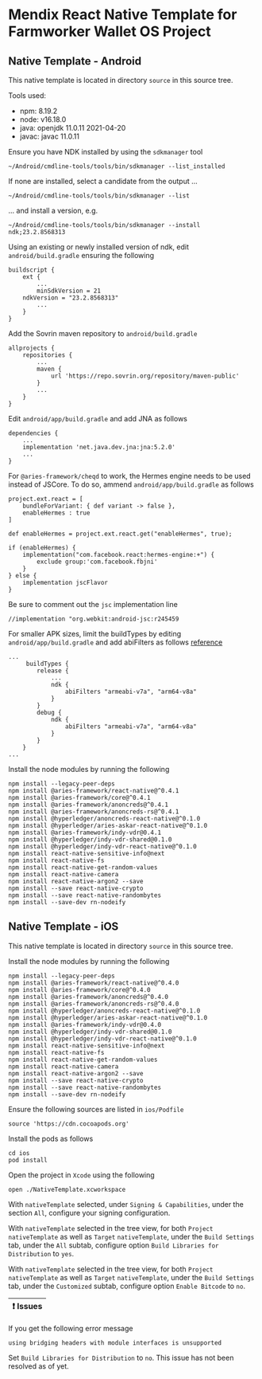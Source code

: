 # Mendix React Native Template for Farmworker Wallet OS Project

## Native Template - Android

This native template is located in directory `source` in this source tree.

Tools used:

* npm: 8.19.2
* node: v16.18.0
* java: openjdk 11.0.11 2021-04-20
* javac: javac 11.0.11

Ensure you have NDK installed by using the `sdkmanager` tool

```
~/Android/cmdline-tools/tools/bin/sdkmanager --list_installed
```

If none are installed, select a candidate from the output ...

```
~/Android/cmdline-tools/tools/bin/sdkmanager --list
```

... and install a version, e.g.

```
~/Android/cmdline-tools/tools/bin/sdkmanager --install ndk;23.2.8568313
```

Using an existing or newly installed version of ndk, edit `android/build.gradle` ensuring the following

```
buildscript {
    ext {
        ...
        minSdkVersion = 21
	ndkVersion = "23.2.8568313"
        ...
    }
}
```

Add the Sovrin maven repository to `android/build.gradle`

```
allprojects {
    repositories {
        ...
        maven {
            url 'https://repo.sovrin.org/repository/maven-public'
        }
        ...
    }
}
```

Edit `android/app/build.gradle` and add JNA as follows

```
dependencies {
    ...
    implementation 'net.java.dev.jna:jna:5.2.0'
    ...
}
```

For `@aries-framework/cheqd` to work, the Hermes engine needs to be used instead of JSCore. To do so, ammend `android/app/build.gradle` as follows

```
project.ext.react = [
	bundleForVariant: { def variant -> false },
	enableHermes : true
]
```

```
def enableHermes = project.ext.react.get("enableHermes", true);
```

```
if (enableHermes) {
	implementation("com.facebook.react:hermes-engine:+") {
		exclude group:'com.facebook.fbjni'
	}
} else {
	implementation jscFlavor
}
```

Be sure to comment out the `jsc` implementation line

```
//implementation "org.webkit:android-jsc:r245459
```

For smaller APK sizes, limit the buildTypes by editing `android/app/build.gradle` and add abiFilters as follows [reference](https://developer.android.com/ndk/guides/abis)

```
...
     buildTypes {
        release {
            ...
            ndk {
                abiFilters "armeabi-v7a", "arm64-v8a"
            }
        }
        debug {
            ndk {
                abiFilters "armeabi-v7a", "arm64-v8a"
            }
        }
    }
...
```

Install the node modules by running the following

```
npm install --legacy-peer-deps
npm install @aries-framework/react-native@^0.4.1
npm install @aries-framework/core@^0.4.1
npm install @aries-framework/anoncreds@^0.4.1
npm install @aries-framework/anoncreds-rs@^0.4.1
npm install @hyperledger/anoncreds-react-native@^0.1.0
npm install @hyperledger/aries-askar-react-native@^0.1.0
npm install @aries-framework/indy-vdr@0.4.1
npm install @hyperledger/indy-vdr-shared@0.1.0
npm install @hyperledger/indy-vdr-react-native@^0.1.0
npm install react-native-sensitive-info@next
npm install react-native-fs
npm install react-native-get-random-values
npm install react-native-camera
npm install react-native-argon2 --save
npm install --save react-native-crypto
npm install --save react-native-randombytes
npm install --save-dev rn-nodeify
```

## Native Template - iOS

This native template is located in directory `source` in this source tree.

Install the node modules by running the following

```
npm install --legacy-peer-deps
npm install @aries-framework/react-native@^0.4.0
npm install @aries-framework/core@^0.4.0
npm install @aries-framework/anoncreds@^0.4.0
npm install @aries-framework/anoncreds-rs@^0.4.0
npm install @hyperledger/anoncreds-react-native@^0.1.0
npm install @hyperledger/aries-askar-react-native@^0.1.0
npm install @aries-framework/indy-vdr@0.4.0
npm install @hyperledger/indy-vdr-shared@0.1.0
npm install @hyperledger/indy-vdr-react-native@^0.1.0
npm install react-native-sensitive-info@next
npm install react-native-fs
npm install react-native-get-random-values
npm install react-native-camera
npm install react-native-argon2 --save
npm install --save react-native-crypto
npm install --save react-native-randombytes
npm install --save-dev rn-nodeify
```

Ensure the following sources are listed in `ios/Podfile`

```
source 'https://cdn.cocoapods.org'
```

Install the pods as follows

```
cd ios
pod install
```

Open the project in `Xcode` using the following

```
open ./NativeTemplate.xcworkspace
```

With `nativeTemplate` selected, under `Signing & Capabilities`, under the section `All`, configure your signing configuration.

With `nativeTemplate` selected in the tree view, for both `Project` `nativeTemplate` as well as `Target` `nativeTemplate`, under the `Build Settings` tab, under the `All` subtab, configure option `Build Libraries for Distribution` to `yes`.

With `nativeTemplate` selected in the tree view, for both `Project` `nativeTemplate` as well as `Target` `nativeTemplate`, under the `Build Settings` tab, under the `Customized` subtab, configure option `Enable Bitcode` to `no`.

| :exclamation:  Issues   |
|-------------------------|

If you get the following error message

```
using bridging headers with module interfaces is unsupported
```

Set `Build Libraries for Distribution` to `no`. This issue has not been resolved as of yet.
